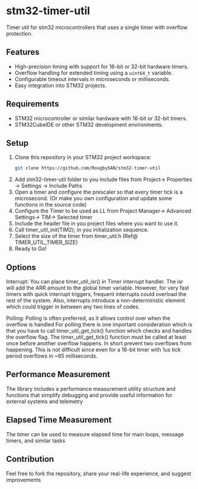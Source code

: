 # stm32-timer-util
Timer util for stm32 microcontrollers that uses a single timer with overflow protection.

## Features
- High-precision timing with support for 16-bit or 32-bit hardware timers.
- Overflow handling for extended timing using a `uint64_t` variable.
- Configurable timeout intervals in microseconds or milliseconds.
- Easy integration into STM32 projects.

## Requirements
- STM32 microcontroller or similar hardware with 16-bit or 32-bit timers.
- STM32CubeIDE or other STM32 development environments.

## Setup

1. Clone this repository in your STM32 project workspace:
   ```sh
   git clone https://github.com/RougbySAN/stm32-timer-util
2. Add stm32-timer-util folder to you include files from Project-> Properties -> Settings -> Include Paths
3. Open a timer and configure the prescaler so that every timer tick is a microsecond. (Or make you own configuration and update some functions in the source code)
4. Configure the Timer to be used as LL from Project Manager-> Advanced Settings-> TIM-> Selected timer
5. Include the header file in you project files where you want to use it.
6. Call timer_util_init(TIM2); in you initialization sequence.
7. Select the size of the timer from timer_util.h (Ref@ TIMER_UTIL_TIMER_SIZE)
8. Ready to Go!

## Options

Interrupt:
You can place timer_util_isr() in Timer interrupt handler. The isr will add the ARR amount to the
global timer variable. However, for very fast timers with quick interrupt triggers, frequent interrupts
could overload the rest of the system. Also, interrupts introduce a non-deterministic element
which could trigger in between any two lines of codes.

Polling:
Polling is often preferred, as it allows control over when the overflow is handled
For polling there is one important consideration which is that you have to call timer_util_get_tick() function
which checks and handles the overflow flag. The timer_util_get_tick() function must be called at least once before 
another overflow happens. In short prevent two overflows from happening. This is not difficult since even for a 16-bit timer with 1us tick period
overflows in ~65 milliseconds.

## Performance Measurement
The library includes a performance measurement utility structure and functions that simplify debugging and provide useful information for external systems and telemetry

## Elapsed Time Measurement
The timer can be used to measure elapsed time for main loops, message timers, and similar tasks

## Contribution
Feel free to fork the repository, share your real-life experience, and suggest improvements
